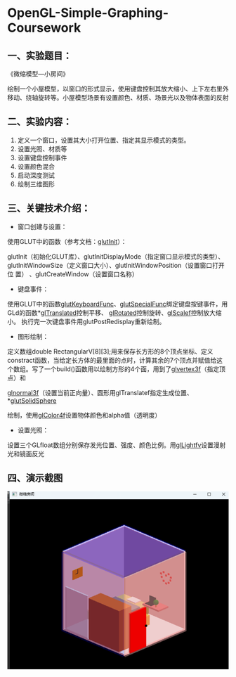 # OpenGL-Simple-Graphing-Coursework

## **一、实验题目：**

《微缩模型—小房间》

绘制一个小屋模型，以窗口的形式显示，使用键盘控制其放大缩小、上下左右里外移动、绕轴旋转等。小屋模型场景有设置颜色、材质、场景光以及物体表面的反射

 

## **二、实验内容：**

1. 定义一个窗口，设置其大小打开位置、指定其显示模式的类型。
2. 设置光照、材质等
3. 设置键盘控制事件
4. 设置颜色混合
5. 启动深度测试
6. 绘制三维图形

 

## **三、关键技术介绍：**

- 窗口创建与设置：

使用GLUT中的函数（参考文档：[glutInit](https://www.opengl.org/resources/libraries/glut/spec3/node10.html)）：

glutInit（初始化GLUT库）、glutInitDisplayMode（指定窗口显示模式的类型）、glutInitWindowSize（定义窗口大小）、glutInitWindowPosition（设置窗口打开位 置） 、glutCreateWindow（设置窗口名称）

- 键盘事件：

使用GLUT中的函数[glutKeyboardFunc](https://www.opengl.org/resources/libraries/glut/spec3/node49.html)*、*[glutSpecialFunc](https://www.opengl.org/resources/libraries/glut/spec3/node54.html)绑定键盘按键事件，用GLd的函数*[glTranslated](https://learn.microsoft.com/zh-cn/windows/win32/opengl/gltranslated)控制平移、 [glRotated](https://learn.microsoft.com/zh-cn/windows/win32/opengl/glrotated)控制旋转、[glScalef](https://learn.microsoft.com/zh-cn/windows/win32/opengl/glscalef)控制放大缩小。 执行完一次键盘事件用glutPostRedisplay重新绘制。

- 图形绘制：

定义数组double RectangularV[8][3];用来保存长方形的8个顶点坐标、定义constract函数，当给定长方体的最里面的点时，计算其余的7个顶点并赋值给这个数组。写了一个build()函数用以绘制方形的4个面，用到了[glvertex3f](https://learn.microsoft.com/zh-cn/windows/win32/opengl/glvertex3f)（指定顶点）和

[glnormal3f](https://learn.microsoft.com/zh-CN/windows/win32/opengl/glnormal3f)（设置当前正向量）、圆形用glTranslatef指定生成位置、*[glutSolidSphere](https://www.opengl.org/resources/libraries/glut/spec3/node81.html)

绘制，使用[glColor4f](https://learn.microsoft.com/zh-CN/windows/win32/opengl/glcolor4f)设置物体颜色和alpha值（透明度）

- 设置光照：

设置三个GLfloat数组分别保存发光位置、强度、颜色比例。用[glLightfv](https://learn.microsoft.com/zh-cn/windows/win32/opengl/gltranslatef)设置漫射光和镜面反光

## **四、演示截图**

![截图](README.assets/截图.png)

